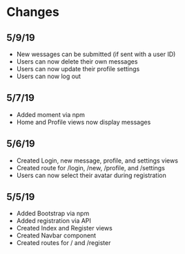 # Changes

## 5/9/19
* New wessages can be submitted (if sent with a user ID)
* Users can now delete their own messages
* Users can now update their profile settings
* Users can now log out

## 5/7/19
* Added moment via npm
* Home and Profile views now display messages

## 5/6/19
* Created Login, new message, profile, and settings views
* Created route for /login, /new, /profile, and /settings
* Users can now select their avatar during registration

## 5/5/19
* Added Bootstrap via npm
* Added registration via API
* Created Index and Register views
* Created Navbar component
* Created routes for / and /register